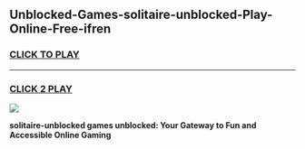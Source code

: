 
## Unblocked-Games-solitaire-unblocked-Play-Online-Free-ifren
<h3>
<a href="https://premium76.site?title=solitaire-unblocked&ref=26A">CLICK TO PLAY</a></h3>
<hr>

<h3>
<a href="https://premium76.site?title=solitaire-unblocked&ref=26A">CLICK 2 PLAY</a>
  
</h3>

<a href="https://premium76.site?title=solitaire-unblocked&ref=26A"><img src="https://clearcache.store/games.png"></a>


**solitaire-unblocked games unblocked: Your Gateway to Fun and Accessible Online Gaming**
